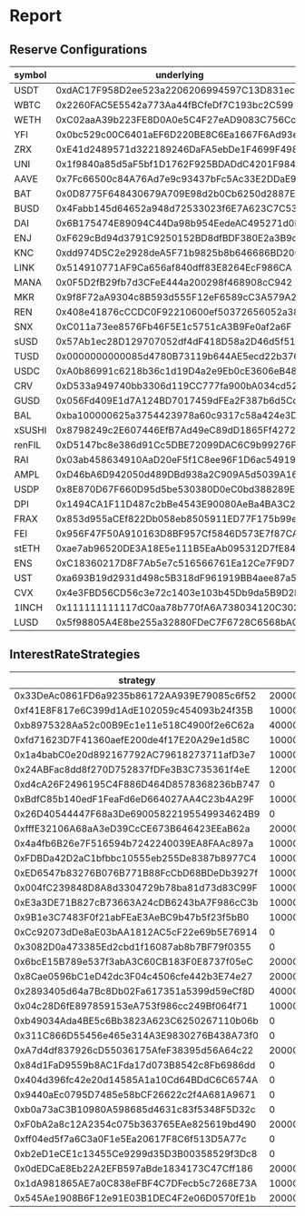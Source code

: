 # Report

## Reserve Configurations

| symbol | underlying | aToken | stableDebtToken | variableDebtToken | decimals | ltv | liquidationThreshold | liquidationBonus | reserveFactor | usageAsCollateralEnabled | borrowingEnabled | stableBorrowRateEnabled | interestRateStrategy | isActive | isFrozen | baseStableBorrowRate |
|---|---|---|---|---|---|---|---|---|---|---|---|---|---|---|---|---|
| USDT | 0xdAC17F958D2ee523a2206206994597C13D831ec7 | 0x3Ed3B47Dd13EC9a98b44e6204A523E766B225811 | 0xe91D55AB2240594855aBd11b3faAE801Fd4c4687 | 0x531842cEbbdD378f8ee36D171d6cC9C4fcf475Ec | 6 | 0 | 0 | 0 | 1000 | false | true | true | 0x33DeAc0861FD6a9235b86172AA939E79085c6f52 | true | false | 100000000000000000000000000 |
| WBTC | 0x2260FAC5E5542a773Aa44fBCfeDf7C193bc2C599 | 0x9ff58f4fFB29fA2266Ab25e75e2A8b3503311656 | 0x51B039b9AFE64B78758f8Ef091211b5387eA717c | 0x9c39809Dec7F95F5e0713634a4D0701329B3b4d2 | 8 | 7200 | 8200 | 10500 | 2000 | true | true | true | 0xf41E8F817e6C399d1AdE102059c454093b24f35B | true | false | 30000000000000000000000000 |
| WETH | 0xC02aaA39b223FE8D0A0e5C4F27eAD9083C756Cc2 | 0x030bA81f1c18d280636F32af80b9AAd02Cf0854e | 0x4e977830ba4bd783C0BB7F15d3e243f73FF57121 | 0xF63B34710400CAd3e044cFfDcAb00a0f32E33eCf | 18 | 8250 | 8600 | 10500 | 1500 | true | true | true | 0xb8975328Aa52c00B9Ec1e11e518C4900f2e6C62a | true | false | 30000000000000000000000000 |
| YFI | 0x0bc529c00C6401aEF6D220BE8C6Ea1667F6Ad93e | 0x5165d24277cD063F5ac44Efd447B27025e888f37 | 0xca823F78C2Dd38993284bb42Ba9b14152082F7BD | 0x7EbD09022Be45AD993BAA1CEc61166Fcc8644d97 | 18 | 5000 | 6500 | 10750 | 2000 | true | true | false | 0xfd71623D7F41360aefE200de4f17E20A29e1d58C | true | true | 0 |
| ZRX | 0xE41d2489571d322189246DaFA5ebDe1F4699F498 | 0xDf7FF54aAcAcbFf42dfe29DD6144A69b629f8C9e | 0x071B4323a24E73A5afeEbe34118Cd21B8FAAF7C3 | 0x85791D117A392097590bDeD3bD5abB8d5A20491A | 18 | 5500 | 6500 | 10750 | 2000 | true | false | true | 0x1a4babC0e20d892167792AC79618273711afD3e7 | true | true | 30000000000000000000000000 |
| UNI | 0x1f9840a85d5aF5bf1D1762F925BDADdC4201F984 | 0xB9D7CB55f463405CDfBe4E90a6D2Df01C2B92BF1 | 0xD939F7430dC8D5a427f156dE1012A56C18AcB6Aa | 0x5BdB050A92CADcCfCDcCCBFC17204a1C9cC0Ab73 | 18 | 6500 | 7700 | 10900 | 2000 | true | false | false | 0x24ABFac8dd8f270D752837fDFe3B3C735361f4eE | true | false | 0 |
| AAVE | 0x7Fc66500c84A76Ad7e9c93437bFc5Ac33E2DDaE9 | 0xFFC97d72E13E01096502Cb8Eb52dEe56f74DAD7B | 0x079D6a3E844BcECf5720478A718Edb6575362C5f | 0xF7DBA49d571745D9d7fcb56225B05BEA803EBf3C | 18 | 6600 | 7300 | 10750 | 0 | true | false | false | 0xd4cA26F2496195C4F886D464D8578368236bB747 | true | false | 0 |
| BAT | 0x0D8775F648430679A709E98d2b0Cb6250d2887EF | 0x05Ec93c0365baAeAbF7AefFb0972ea7ECdD39CF1 | 0x277f8676FAcf4dAA5a6EA38ba511B7F65AA02f9F | 0xfc218A6Dfe6901CB34B1a5281FC6f1b8e7E56877 | 18 | 6500 | 7000 | 10750 | 2000 | true | false | true | 0xBdfC85b140edF1FeaFd6eD664027AA4C23b4A29F | true | true | 30000000000000000000000000 |
| BUSD | 0x4Fabb145d64652a948d72533023f6E7A623C7C53 | 0xA361718326c15715591c299427c62086F69923D9 | 0x4A7A63909A72D268b1D8a93a9395d098688e0e5C | 0xbA429f7011c9fa04cDd46a2Da24dc0FF0aC6099c | 18 | 0 | 0 | 0 | 1000 | false | true | false | 0x26D40544447F68a3De69005822195549934624B9 | true | false | 0 |
| DAI | 0x6B175474E89094C44Da98b954EedeAC495271d0F | 0x028171bCA77440897B824Ca71D1c56caC55b68A3 | 0x778A13D3eeb110A4f7bb6529F99c000119a08E92 | 0x6C3c78838c761c6Ac7bE9F59fe808ea2A6E4379d | 18 | 7500 | 8700 | 10400 | 1000 | true | true | true | 0xfffE32106A68aA3eD39CcCE673B646423EEaB62a | true | false | 100000000000000000000000000 |
| ENJ | 0xF629cBd94d3791C9250152BD8dfBDF380E2a3B9c | 0xaC6Df26a590F08dcC95D5a4705ae8abbc88509Ef | 0x943DcCA156b5312Aa24c1a08769D67FEce4ac14C | 0x38995F292a6E31b78203254fE1cdd5Ca1010A446 | 18 | 6000 | 6700 | 10600 | 2000 | true | true | true | 0x4a4fb6B26e7F516594b7242240039EA8FAAc897a | true | true | 0 |
| KNC | 0xdd974D5C2e2928deA5F71b9825b8b646686BD200 | 0x39C6b3e42d6A679d7D776778Fe880BC9487C2EDA | 0x9915dfb872778B2890a117DA1F35F335eb06B54f | 0x6B05D1c608015Ccb8e205A690cB86773A96F39f1 | 18 | 6000 | 7000 | 11000 | 2000 | true | true | true | 0xFDBDa42D2aC1bfbbc10555eb255De8387b8977C4 | true | true | 30000000000000000000000000 |
| LINK | 0x514910771AF9Ca656af840dff83E8264EcF986CA | 0xa06bC25B5805d5F8d82847D191Cb4Af5A3e873E0 | 0xFB4AEc4Cc858F2539EBd3D37f2a43eAe5b15b98a | 0x0b8f12b1788BFdE65Aa1ca52E3e9F3Ba401be16D | 18 | 7000 | 8300 | 10700 | 2000 | true | false | true | 0xED6547b83276B076B771B88FcCbD68BDeDb3927f | true | false | 30000000000000000000000000 |
| MANA | 0x0F5D2fB29fb7d3CFeE444a200298f468908cC942 | 0xa685a61171bb30d4072B338c80Cb7b2c865c873E | 0xD86C74eA2224f4B8591560652b50035E4e5c0a3b | 0x0A68976301e46Ca6Ce7410DB28883E309EA0D352 | 18 | 6150 | 7500 | 10750 | 3500 | true | true | true | 0x004fC239848D8A8d3304729b78ba81d73d83C99F | true | true | 30000000000000000000000000 |
| MKR | 0x9f8F72aA9304c8B593d555F12eF6589cC3A579A2 | 0xc713e5E149D5D0715DcD1c156a020976e7E56B88 | 0xC01C8E4b12a89456a9fD4e4e75B72546Bf53f0B5 | 0xba728eAd5e496BE00DCF66F650b6d7758eCB50f8 | 18 | 6200 | 6700 | 10750 | 2000 | true | false | true | 0xE3a3DE71B827cB73663A24cDB6243bA7F986cC3b | true | false | 30000000000000000000000000 |
| REN | 0x408e41876cCCDC0F92210600ef50372656052a38 | 0xCC12AbE4ff81c9378D670De1b57F8e0Dd228D77a | 0x3356Ec1eFA75d9D150Da1EC7d944D9EDf73703B7 | 0xcd9D82d33bd737De215cDac57FE2F7f04DF77FE0 | 18 | 5500 | 6000 | 10750 | 2000 | true | false | true | 0x9B1e3C7483F0f21abFEaE3AeBC9b47b5f23f5bB0 | true | true | 0 |
| SNX | 0xC011a73ee8576Fb46F5E1c5751cA3B9Fe0af2a6F | 0x35f6B052C598d933D69A4EEC4D04c73A191fE6c2 | 0x8575c8ae70bDB71606A53AeA1c6789cB0fBF3166 | 0x267EB8Cf715455517F9BD5834AeAE3CeA1EBdbD8 | 18 | 4600 | 6200 | 10750 | 3500 | true | false | false | 0xCc92073dDe8aE03bAA1812AC5cF22e69b5E76914 | true | false | 0 |
| sUSD | 0x57Ab1ec28D129707052df4dF418D58a2D46d5f51 | 0x6C5024Cd4F8A59110119C56f8933403A539555EB | 0x30B0f7324feDF89d8eff397275F8983397eFe4af | 0xdC6a3Ab17299D9C2A412B0e0a4C1f55446AE0817 | 18 | 0 | 0 | 0 | 2000 | false | true | false | 0x3082D0a473385Ed2cbd1f16087ab8b7BF79f0355 | true | false | 0 |
| TUSD | 0x0000000000085d4780B73119b644AE5ecd22b376 | 0x101cc05f4A51C0319f570d5E146a8C625198e636 | 0x7f38d60D94652072b2C44a18c0e14A481EC3C0dd | 0x01C0eb1f8c6F1C1bF74ae028697ce7AA2a8b0E92 | 18 | 8000 | 8250 | 10500 | 500 | true | true | true | 0x6bcE15B789e537f3abA3C60CB183F0E8737f05eC | true | false | 100000000000000000000000000 |
| USDC | 0xA0b86991c6218b36c1d19D4a2e9Eb0cE3606eB48 | 0xBcca60bB61934080951369a648Fb03DF4F96263C | 0xE4922afAB0BbaDd8ab2a88E0C79d884Ad337fcA6 | 0x619beb58998eD2278e08620f97007e1116D5D25b | 6 | 8000 | 8750 | 10450 | 1000 | true | true | true | 0x8Cae0596bC1eD42dc3F04c4506cfe442b3E74e27 | true | false | 90000000000000000000000000 |
| CRV | 0xD533a949740bb3306d119CC777fa900bA034cd52 | 0x8dAE6Cb04688C62d939ed9B68d32Bc62e49970b1 | 0x9288059a74f589C919c7Cf1Db433251CdFEB874B | 0x00ad8eBF64F141f1C81e9f8f792d3d1631c6c684 | 18 | 5200 | 5800 | 10800 | 2000 | true | false | false | 0xE3a3DE71B827cB73663A24cDB6243bA7F986cC3b | true | false | 30000000000000000000000000 |
| GUSD | 0x056Fd409E1d7A124BD7017459dFEa2F387b6d5Cd | 0xD37EE7e4f452C6638c96536e68090De8cBcdb583 | 0xf8aC64ec6Ff8E0028b37EB89772d21865321bCe0 | 0x279AF5b99540c1A3A7E3CDd326e19659401eF99e | 2 | 0 | 0 | 0 | 1000 | false | true | false | 0x2893405d64a7Bc8Db02Fa617351a5399d59eCf8D | true | false | 40000000000000000000000000 |
| BAL | 0xba100000625a3754423978a60c9317c58a424e3D | 0x272F97b7a56a387aE942350bBC7Df5700f8a4576 | 0xe569d31590307d05DA3812964F1eDd551D665a0b | 0x13210D4Fe0d5402bd7Ecbc4B5bC5cFcA3b71adB0 | 18 | 6500 | 7000 | 10800 | 2000 | true | false | false | 0x04c28D6fE897859153eA753f986cc249Bf064f71 | true | true | 30000000000000000000000000 |
| xSUSHI | 0x8798249c2E607446EfB7Ad49eC89dD1865Ff4272 | 0xF256CC7847E919FAc9B808cC216cAc87CCF2f47a | 0x73Bfb81D7dbA75C904f430eA8BAe82DB0D41187B | 0xfAFEDF95E21184E3d880bd56D4806c4b8d31c69A | 18 | 5000 | 6500 | 10850 | 3500 | true | false | false | 0xb49034Ada4BE5c6Bb3823A623C6250267110b06b | true | true | 0 |
| renFIL | 0xD5147bc8e386d91Cc5DBE72099DAC6C9b99276F5 | 0x514cd6756CCBe28772d4Cb81bC3156BA9d1744aa | 0xcAad05C49E14075077915cB5C820EB3245aFb950 | 0x348e2eBD5E962854871874E444F4122399c02755 | 18 | 0 | 0 | 0 | 3500 | false | true | false | 0x311C866D55456e465e314A3E9830276B438A73f0 | true | true | 0 |
| RAI | 0x03ab458634910AaD20eF5f1C8ee96F1D6ac54919 | 0xc9BC48c72154ef3e5425641a3c747242112a46AF | 0x9C72B8476C33AE214ee3e8C20F0bc28496a62032 | 0xB5385132EE8321977FfF44b60cDE9fE9AB0B4e6b | 18 | 0 | 0 | 0 | 2000 | false | true | false | 0xA7d4df837926cD55036175AfeF38395d56A64c22 | true | true | 0 |
| AMPL | 0xD46bA6D942050d489DBd938a2C909A5d5039A161 | 0x1E6bb68Acec8fefBD87D192bE09bb274170a0548 | 0x18152C9f77DAdc737006e9430dB913159645fa87 | 0xf013D90E4e4E3Baf420dFea60735e75dbd42f1e1 | 9 | 0 | 0 | 0 | 1000 | false | true | false | 0x84d1FaD9559b8AC1Fda17d073B8542c8Fb6986dd | true | true | 0 |
| USDP | 0x8E870D67F660D95d5be530380D0eC0bd388289E1 | 0x2e8F4bdbE3d47d7d7DE490437AeA9915D930F1A3 | 0x2387119bc85A74e0BBcbe190d80676CB16F10D4F | 0xFDb93B3b10936cf81FA59A02A7523B6e2149b2B7 | 18 | 0 | 0 | 0 | 1000 | false | true | false | 0x404d396fc42e20d14585A1a10Cd64BDdC6C6574A | true | false | 0 |
| DPI | 0x1494CA1F11D487c2bBe4543E90080AeBa4BA3C2b | 0x6F634c6135D2EBD550000ac92F494F9CB8183dAe | 0xa3953F07f389d719F99FC378ebDb9276177d8A6e | 0x4dDff5885a67E4EffeC55875a3977D7E60F82ae0 | 18 | 6500 | 7000 | 10750 | 2000 | true | false | false | 0x9440aEc0795D7485e58bCF26622c2f4A681A9671 | true | false | 0 |
| FRAX | 0x853d955aCEf822Db058eb8505911ED77F175b99e | 0xd4937682df3C8aEF4FE912A96A74121C0829E664 | 0x3916e3B6c84b161df1b2733dFfc9569a1dA710c2 | 0xfE8F19B17fFeF0fDbfe2671F248903055AFAA8Ca | 18 | 0 | 0 | 0 | 2000 | false | true | false | 0xb0a73aC3B10980A598685d4631c83f5348F5D32c | true | false | 0 |
| FEI | 0x956F47F50A910163D8BF957Cf5846D573E7f87CA | 0x683923dB55Fead99A79Fa01A27EeC3cB19679cC3 | 0xd89cF9E8A858F8B4b31Faf793505e112d6c17449 | 0xC2e10006AccAb7B45D9184FcF5b7EC7763f5BaAe | 18 | 6500 | 7500 | 10650 | 9900 | true | true | false | 0xF0bA2a8c12A2354c075b363765EAe825619bd490 | true | true | 0 |
| stETH | 0xae7ab96520DE3A18E5e111B5EaAb095312D7fE84 | 0x1982b2F5814301d4e9a8b0201555376e62F82428 | 0x66457616Dd8489dF5D0AFD8678F4A260088aAF55 | 0xA9DEAc9f00Dc4310c35603FCD9D34d1A750f81Db | 18 | 7200 | 8300 | 10700 | 1000 | true | false | false | 0xff04ed5f7a6C3a0F1e5Ea20617F8C6f513D5A77c | true | false | 0 |
| ENS | 0xC18360217D8F7Ab5e7c516566761Ea12Ce7F9D72 | 0x9a14e23A58edf4EFDcB360f68cd1b95ce2081a2F | 0x34441FFD1948E49dC7a607882D0c38Efd0083815 | 0x176808047cc9b7A2C9AE202c593ED42dDD7C0D13 | 18 | 4700 | 5700 | 10800 | 2000 | true | false | false | 0xb2eD1eCE1c13455Ce9299d35D3B00358529f3Dc8 | true | false | 0 |
| UST | 0xa693B19d2931d498c5B318dF961919BB4aee87a5 | 0xc2e2152647F4C26028482Efaf64b2Aa28779EFC4 | 0x7FDbfB0412700D94403c42cA3CAEeeA183F07B26 | 0xaf32001cf2E66C4C3af4205F6EA77112AA4160FE | 6 | 0 | 0 | 0 | 2000 | false | true | false | 0x0dEDCaE8Eb22A2EFB597aBde1834173C47Cff186 | true | true | 0 |
| CVX | 0x4e3FBD56CD56c3e72c1403e103b45Db9da5B9D2B | 0x952749E07d7157bb9644A894dFAF3Bad5eF6D918 | 0xB01Eb1cE1Da06179136D561766fc2d609C5F55Eb | 0x4Ae5E4409C6Dbc84A00f9f89e4ba096603fb7d50 | 18 | 3500 | 4500 | 10850 | 2000 | true | false | false | 0x1dA981865AE7a0C838eFBF4C7DFecb5c7268E73A | true | true | 0 |
| 1INCH | 0x111111111117dC0aa78b770fA6A738034120C302 | 0xB29130CBcC3F791f077eAdE0266168E808E5151e | 0x1278d6ED804d59d2d18a5Aa5638DfD591A79aF0a | 0xD7896C1B9b4455aFf31473908eB15796ad2295DA | 18 | 4000 | 5000 | 10850 | 2000 | true | false | false | 0xb2eD1eCE1c13455Ce9299d35D3B00358529f3Dc8 | true | false | 0 |
| LUSD | 0x5f98805A4E8be255a32880FDeC7F6728C6568bA0 | 0xce1871f791548600cb59efbefFC9c38719142079 | 0x39f010127274b2dBdB770B45e1de54d974974526 | 0x411066489AB40442d6Fc215aD7c64224120D33F2 | 18 | 0 | 0 | 0 | 1000 | false | true | true | 0x545Ae1908B6F12e91E03B1DEC4F2e06D0570fE1b | true | false | 100000000000000000000000000 |


## InterestRateStrategies

| strategy | getStableRateSlope1 | getStableRateSlope2 | getBaseVariableBorrowRate | getVariableRateSlope1 | getVariableRateSlope2 | optimalUtilizationRatio | excessUtilizationRatio |
|---|---|---|---|---|---|---|---|
| 0x33DeAc0861FD6a9235b86172AA939E79085c6f52 | 20000000000000000000000000 | 750000000000000000000000000 | 0 | 40000000000000000000000000 | 750000000000000000000000000 | 800000000000000000000000000 | 200000000000000000000000000 |
| 0xf41E8F817e6C399d1AdE102059c454093b24f35B | 100000000000000000000000000 | 3000000000000000000000000000 | 0 | 80000000000000000000000000 | 3000000000000000000000000000 | 650000000000000000000000000 | 350000000000000000000000000 |
| 0xb8975328Aa52c00B9Ec1e11e518C4900f2e6C62a | 40000000000000000000000000 | 800000000000000000000000000 | 10000000000000000000000000 | 38000000000000000000000000 | 800000000000000000000000000 | 800000000000000000000000000 | 200000000000000000000000000 |
| 0xfd71623D7F41360aefE200de4f17E20A29e1d58C | 100000000000000000000000000 | 3000000000000000000000000000 | 0 | 70000000000000000000000000 | 3000000000000000000000000000 | 450000000000000000000000000 | 550000000000000000000000000 |
| 0x1a4babC0e20d892167792AC79618273711afD3e7 | 100000000000000000000000000 | 3000000000000000000000000000 | 0 | 70000000000000000000000000 | 3000000000000000000000000000 | 450000000000000000000000000 | 550000000000000000000000000 |
| 0x24ABFac8dd8f270D752837fDFe3B3C735361f4eE | 120000000000000000000000000 | 3000000000000000000000000000 | 0 | 70000000000000000000000000 | 3000000000000000000000000000 | 450000000000000000000000000 | 550000000000000000000000000 |
| 0xd4cA26F2496195C4F886D464D8578368236bB747 | 0 | 0 | 0 | 0 | 0 | 450000000000000000000000000 | 550000000000000000000000000 |
| 0xBdfC85b140edF1FeaFd6eD664027AA4C23b4A29F | 100000000000000000000000000 | 3000000000000000000000000000 | 0 | 70000000000000000000000000 | 3000000000000000000000000000 | 450000000000000000000000000 | 550000000000000000000000000 |
| 0x26D40544447F68a3De69005822195549934624B9 | 0 | 0 | 0 | 40000000000000000000000000 | 1000000000000000000000000000 | 800000000000000000000000000 | 200000000000000000000000000 |
| 0xfffE32106A68aA3eD39CcCE673B646423EEaB62a | 20000000000000000000000000 | 750000000000000000000000000 | 0 | 40000000000000000000000000 | 750000000000000000000000000 | 800000000000000000000000000 | 200000000000000000000000000 |
| 0x4a4fb6B26e7F516594b7242240039EA8FAAc897a | 100000000000000000000000000 | 3000000000000000000000000000 | 0 | 70000000000000000000000000 | 3000000000000000000000000000 | 450000000000000000000000000 | 550000000000000000000000000 |
| 0xFDBDa42D2aC1bfbbc10555eb255De8387b8977C4 | 100000000000000000000000000 | 3000000000000000000000000000 | 0 | 80000000000000000000000000 | 3000000000000000000000000000 | 650000000000000000000000000 | 350000000000000000000000000 |
| 0xED6547b83276B076B771B88FcCbD68BDeDb3927f | 100000000000000000000000000 | 3000000000000000000000000000 | 0 | 70000000000000000000000000 | 3000000000000000000000000000 | 450000000000000000000000000 | 550000000000000000000000000 |
| 0x004fC239848D8A8d3304729b78ba81d73d83C99F | 100000000000000000000000000 | 3000000000000000000000000000 | 0 | 70000000000000000000000000 | 3000000000000000000000000000 | 450000000000000000000000000 | 550000000000000000000000000 |
| 0xE3a3DE71B827cB73663A24cDB6243bA7F986cC3b | 100000000000000000000000000 | 3000000000000000000000000000 | 0 | 70000000000000000000000000 | 3000000000000000000000000000 | 450000000000000000000000000 | 550000000000000000000000000 |
| 0x9B1e3C7483F0f21abFEaE3AeBC9b47b5f23f5bB0 | 100000000000000000000000000 | 3000000000000000000000000000 | 0 | 70000000000000000000000000 | 3000000000000000000000000000 | 450000000000000000000000000 | 550000000000000000000000000 |
| 0xCc92073dDe8aE03bAA1812AC5cF22e69b5E76914 | 0 | 0 | 30000000000000000000000000 | 120000000000000000000000000 | 1000000000000000000000000000 | 800000000000000000000000000 | 200000000000000000000000000 |
| 0x3082D0a473385Ed2cbd1f16087ab8b7BF79f0355 | 0 | 0 | 0 | 40000000000000000000000000 | 1000000000000000000000000000 | 800000000000000000000000000 | 200000000000000000000000000 |
| 0x6bcE15B789e537f3abA3C60CB183F0E8737f05eC | 20000000000000000000000000 | 1000000000000000000000000000 | 0 | 40000000000000000000000000 | 1000000000000000000000000000 | 800000000000000000000000000 | 200000000000000000000000000 |
| 0x8Cae0596bC1eD42dc3F04c4506cfe442b3E74e27 | 20000000000000000000000000 | 600000000000000000000000000 | 0 | 40000000000000000000000000 | 600000000000000000000000000 | 900000000000000000000000000 | 100000000000000000000000000 |
| 0x2893405d64a7Bc8Db02Fa617351a5399d59eCf8D | 40000000000000000000000000 | 1000000000000000000000000000 | 0 | 40000000000000000000000000 | 1000000000000000000000000000 | 800000000000000000000000000 | 200000000000000000000000000 |
| 0x04c28D6fE897859153eA753f986cc249Bf064f71 | 100000000000000000000000000 | 3000000000000000000000000000 | 30000000000000000000000000 | 140000000000000000000000000 | 1500000000000000000000000000 | 800000000000000000000000000 | 200000000000000000000000000 |
| 0xb49034Ada4BE5c6Bb3823A623C6250267110b06b | 0 | 0 | 0 | 70000000000000000000000000 | 3000000000000000000000000000 | 450000000000000000000000000 | 550000000000000000000000000 |
| 0x311C866D55456e465e314A3E9830276B438A73f0 | 0 | 0 | 0 | 0 | 0 | 0 | 0 |
| 0xA7d4df837926cD55036175AfeF38395d56A64c22 | 20000000000000000000000000 | 750000000000000000000000000 | 0 | 40000000000000000000000000 | 750000000000000000000000000 | 800000000000000000000000000 | 200000000000000000000000000 |
| 0x84d1FaD9559b8AC1Fda17d073B8542c8Fb6986dd | 0 | 0 | 10000000000000000000000000 | 20000000000000000000000000 | 7500000000000000000000000000 | 800000000000000000000000000 | 200000000000000000000000000 |
| 0x404d396fc42e20d14585A1a10Cd64BDdC6C6574A | 0 | 0 | 0 | 40000000000000000000000000 | 600000000000000000000000000 | 900000000000000000000000000 | 100000000000000000000000000 |
| 0x9440aEc0795D7485e58bCF26622c2f4A681A9671 | 0 | 0 | 0 | 70000000000000000000000000 | 3000000000000000000000000000 | 500000000000000000000000000 | 500000000000000000000000000 |
| 0xb0a73aC3B10980A598685d4631c83f5348F5D32c | 0 | 0 | 0 | 40000000000000000000000000 | 750000000000000000000000000 | 800000000000000000000000000 | 200000000000000000000000000 |
| 0xF0bA2a8c12A2354c075b363765EAe825619bd490 | 20000000000000000000000000 | 1000000000000000000000000000 | 0 | 40000000000000000000000000 | 1000000000000000000000000000 | 800000000000000000000000000 | 200000000000000000000000000 |
| 0xff04ed5f7a6C3a0F1e5Ea20617F8C6f513D5A77c | 0 | 0 | 0 | 80000000000000000000000000 | 2000000000000000000000000000 | 600000000000000000000000000 | 400000000000000000000000000 |
| 0xb2eD1eCE1c13455Ce9299d35D3B00358529f3Dc8 | 0 | 0 | 0 | 70000000000000000000000000 | 3000000000000000000000000000 | 450000000000000000000000000 | 550000000000000000000000000 |
| 0x0dEDCaE8Eb22A2EFB597aBde1834173C47Cff186 | 20000000000000000000000000 | 750000000000000000000000000 | 0 | 40000000000000000000000000 | 750000000000000000000000000 | 800000000000000000000000000 | 200000000000000000000000000 |
| 0x1dA981865AE7a0C838eFBF4C7DFecb5c7268E73A | 100000000000000000000000000 | 3000000000000000000000000000 | 0 | 70000000000000000000000000 | 3000000000000000000000000000 | 450000000000000000000000000 | 550000000000000000000000000 |
| 0x545Ae1908B6F12e91E03B1DEC4F2e06D0570fE1b | 20000000000000000000000000 | 750000000000000000000000000 | 0 | 40000000000000000000000000 | 750000000000000000000000000 | 800000000000000000000000000 | 200000000000000000000000000 |



